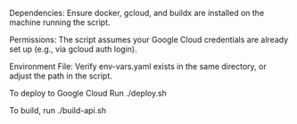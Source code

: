Dependencies: Ensure docker, gcloud, and buildx are installed on the machine running the script.

Permissions: The script assumes your Google Cloud credentials are already set up (e.g., via gcloud auth login).

Environment File: Verify env-vars.yaml exists in the same directory, or adjust the path in the script.

To deploy to Google Cloud Run
./deploy.sh

To build, run
./build-api.sh